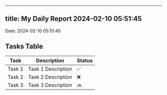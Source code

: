 
---
title: My Daily Report 2024-02-10 05:51:45
---

Date: 2024-02-10 05:51:45

## Tasks Table

| Task | Description | Status |
|------|-------------|--------|
| Task 1 | Task 1 Description | ✅ |
| Task 2 | Task 2 Description | ❌ |
| Task 3 | Task 3 Description | 🔜 |
